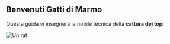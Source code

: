 ## Benvenuti Gatti di Marmo

Questa guida vi insegnerà la nobile tecnica della **cattura dei topi**

![Un rat](https://tse2.mm.bing.net/th?id=OIP._dNzK6jRFstqbt9Edd_aRQHaE8&pid=Api)
